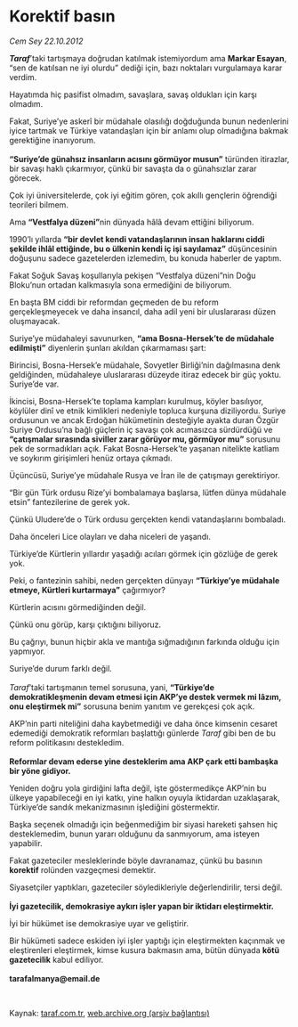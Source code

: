 # Korektif basın

*Cem Sey 22.10.2012*

<div class="yazi"><p><b><i>Taraf</i></b>’taki tartışmaya doğrudan katılmak istemiyordum ama <b>Markar Esayan</b>, “sen de katılsan ne iyi olurdu” dediği için, bazı noktaları vurgulamaya karar verdim.</p>
<p>Hayatımda hiç pasifist olmadım, savaşlara, savaş oldukları için karşı olmadım.</p>
<p>Fakat, Suriye’ye askerî bir müdahale olasılığı doğduğunda bunun nedenlerini iyice tartmak ve Türkiye vatandaşları için bir anlamı olup olmadığına bakmak gerektiğine inanıyorum.<br/><br/><b>“Suriye’de günahsız insanların acısını görmüyor musun”</b> türünden itirazlar, bir savaşı haklı çıkarmıyor, çünkü bir savaşta da o günahsızlar zarar görecek.</p>
<p>Çok iyi üniversitelerde, çok iyi eğitim gören, çok akıllı gençlerin öğrendiği teorileri bilmem.</p>
<p>Ama <b>“Vestfalya düzeni”</b>nin dünyada hâlâ devam ettiğini biliyorum.</p>
<p>1990’lı yıllarda <b>“bir devlet kendi vatandaşlarının insan haklarını ciddi şekilde ihlâl ettiğinde, bu o ülkenin kendi iç işi sayılamaz”</b> düşüncesinin doğuşunu sadece gazetelerden izlemedim, bu konuda haberler de yaptım.</p>
<p>Fakat Soğuk Savaş koşullarıyla pekişen “Vestfalya düzeni”nin Doğu Bloku’nun ortadan kalkmasıyla sona ermediğini de biliyorum.</p>
<p>En başta BM ciddi bir reformdan geçmeden de bu reform gerçekleşmeyecek ve daha insancıl, daha adil yeni bir uluslararası düzen oluşmayacak.</p>
<p>Suriye’ye müdahaleyi savunurken, <b>“ama Bosna-Hersek’te de müdahale edilmişti”</b> diyenlerin şunları akıldan çıkarmaması şart:</p>
<p>Birincisi, Bosna-Hersek’e müdahale, Sovyetler Birliği’nin dağılmasına denk geldiğinden, müdahaleye uluslararası düzeyde itiraz edecek bir güç yoktu. Suriye’de var.</p>
<p>İkincisi, Bosna-Hersek’te toplama kampları kurulmuş, köyler basılıyor, köylüler dinî ve etnik kimlikleri nedeniyle topluca kurşuna diziliyordu. Suriye ordusunun ve ancak Erdoğan hükümetinin desteğiyle ayakta duran Özgür Suriye Ordusu’na bağlı güçlerin iç savaşı çok acımasızca sürdürdüğü ve <b>“çatışmalar sırasında siviller zarar görüyor mu, görmüyor mu”</b> sorusunu pek de sormadıkları açık. Fakat Bosna-Hersek’te yaşanan nitelikte katliam ve soykırım girişimleri henüz ortaya çıkmadı.</p>
<p>Üçüncüsü, Suriye’ye müdahale Rusya ve İran ile de çatışmayı gerektiriyor.</p>
<p>“Bir gün Türk ordusu Rize’yi bombalamaya başlarsa, lütfen dünya müdahale etsin” fantezilerine de gerek yok.</p>
<p>Çünkü Uludere’de o Türk ordusu gerçekten kendi vatandaşlarını bombaladı.</p>
<p>Daha önceleri Lice olayları ve daha niceleri de yaşandı.</p>
<p>Türkiye’de Kürtlerin yıllardır yaşadığı acıları görmek için gözlüğe de gerek yok.</p>
<p>Peki, o fantezinin sahibi, neden gerçekten dünyayı <b>“Türkiye’ye müdahale etmeye, Kürtleri kurtarmaya”</b> çağırmıyor?</p>
<p>Kürtlerin acısını görmediğinden değil. </p>
<p>Çünkü onu görüp, karşı çıktığını biliyoruz.</p>
<p>Bu çağrıyı, bunun hiçbir akla ve mantığa sığmadığının farkında olduğu için yapmıyor.</p>
<p>Suriye’de durum farklı değil.<br/><br/><i>Taraf</i>’taki tartışmanın temel sorusuna, yani, <b>“Türkiye’de demokratikleşmenin devam etmesi için AKP’ye destek vermek mi lâzım, onu eleştirmek mi”</b> sorusuna benim yanıtım ve gerekçesi çok açık.</p>
<p>AKP’nin parti niteliğini daha kaybetmediği ve daha önce kimsenin cesaret edemediği demokratik reformları başlattığı günlerde <i>Taraf</i> gibi ben de bu reform politikasını destekledim.<br/><br/><b>Reformlar devam ederse yine desteklerim ama AKP çark etti bambaşka bir yöne gidiyor.</b></p>
<p>Yeniden doğru yola girdiğini lafta değil, işte göstermedikçe AKP’nin bu ülkeye yapabileceği en iyi katkı, yine halkın oyuyla iktidardan uzaklaşarak, Türkiye’de sandık mekanizmasının işlediğini göstermektir.</p>
<p>Başka seçenek olmadığı için beğenmediğim bir siyasi hareketi şahsen hiç desteklemedim, bunun yararı olduğunu da sanmıyorum, ama isteyen yapabilir.</p>
<p>Fakat gazeteciler mesleklerinde böyle davranamaz, çünkü bu basının <b>korektif</b> rolünden vazgeçmesi demektir.</p>
<p>Siyasetçiler yaptıkları, gazeteciler söyledikleriyle değerlendirilir, tersi değil.<br/><br/><b>İyi gazetecilik, demokrasiye aykırı işler yapan bir iktidarı eleştirmektir.</b></p>
<p>İyi bir hükümet ise demokrasiye uyar ve geliştirir. </p>
<p>Bir hükümeti sadece eskiden iyi işler yaptığı için eleştirmekten kaçınmak ve eleştirenleri eleştirmek, kimse kusura bakmasın ama, bütün dünyada <b>kötü gazetecilik</b> kabul ediliyor.<br/><br/><b>tarafalmanya@email.de</b></p>
<p> </p>
</div>

Kaynak: [taraf.com.tr](http://www.taraf.com.tr/cem-sey/makale-korektif-basin.htm), [web.archive.org (arşiv bağlantısı)](http://web.archive.org/web/20131107111140/http://www.taraf.com.tr/cem-sey/makale-korektif-basin.htm)
